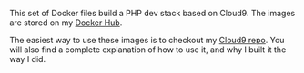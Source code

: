 This set of Docker files build a PHP dev stack based on Cloud9. The images are stored on my [Docker Hub](https://hub.docker.com/u/briansdocker/). 

The easiest way to use these images is to checkout my [Cloud9 repo](https://github.com/briansrepo/cloud9). You will also find a complete explanation of how to use it, and why I built it the way I did.
